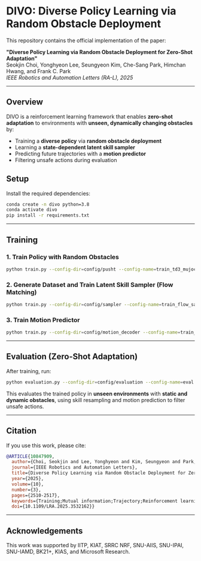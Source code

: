 # DIVO: Diverse Policy Learning via Random Obstacle Deployment

This repository contains the official implementation of the paper:

**"Diverse Policy Learning via Random Obstacle Deployment for Zero-Shot Adaptation"**  
Seokjin Choi, Yonghyeon Lee, Seungyeon Kim, Che-Sang Park, Himchan Hwang, and Frank C. Park  
*IEEE Robotics and Automation Letters (RA-L), 2025*

---

## Overview

DIVO is a reinforcement learning framework that enables **zero-shot adaptation** to environments with **unseen, dynamically changing obstacles** by:

- Training a **diverse policy** via **random obstacle deployment**
- Learning a **state-dependent latent skill sampler**
- Predicting future trajectories with a **motion predictor**
- Filtering unsafe actions during evaluation


## Setup

Install the required dependencies:

```bash
conda create -n divo python=3.8
conda activate divo
pip install -r requirements.txt
```

---

## Training

### 1. Train Policy with Random Obstacles

```bash
python train.py --config-dir=config/pusht --config-name=train_td3_mujoco_obstacle.yaml
```

### 2. Generate Dataset and Train Latent Skill Sampler (Flow Matching)

```bash
python train.py --config-dir=config/sampler --config-name=train_flow_sampler.yaml
```

### 3. Train Motion Predictor

```bash
python train.py --config-dir=config/motion_decoder --config-name=train_tcn_motion_decoder.yaml
```

---

## Evaluation (Zero-Shot Adaptation)

After training, run:

```bash
python evaluation.py --config-dir=config/evaluation --config-name=eval.yaml
```

This evaluates the trained policy in **unseen environments** with **static and dynamic obstacles**, using skill resampling and motion prediction to filter unsafe actions.

---

## Citation

If you use this work, please cite:

```bibtex
@ARTICLE{10847909,
  author={Choi, Seokjin and Lee, Yonghyeon and Kim, Seungyeon and Park, Che-Sang and Hwang, Himchan and Park, Frank C.},
  journal={IEEE Robotics and Automation Letters}, 
  title={Diverse Policy Learning via Random Obstacle Deployment for Zero-Shot Adaptation}, 
  year={2025},
  volume={10},
  number={3},
  pages={2510-2517},
  keywords={Training;Mutual information;Trajectory;Reinforcement learning;Artificial intelligence;Technological innovation;Navigation;Information filters;Dynamics;Stochastic processes;Reinforcement learning;motion and path planning},
  doi={10.1109/LRA.2025.3532162}}
```

---

## Acknowledgements

This work was supported by IITP, KIAT, SRRC NRF, SNU-AIIS, SNU-IPAI, SNU-IAMD, BK21+, KIAS, and Microsoft Research.
